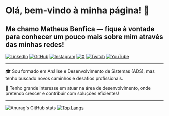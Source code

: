 # Olá, bem-vindo à minha página! 👋

## Me chamo Matheus Benfica — fique à vontade para conhecer um pouco mais sobre mim através das minhas redes!
[![LinkedIn](https://img.shields.io/badge/LinkedIn-0077B5?style=for-the-badge&logo=linkedin&logoColor=white)](https://www.linkedin.com/in/matheusaugustobenficadeassis)
[![GitHub](https://img.shields.io/badge/GitHub-100000?style=for-the-badge&logo=github&logoColor=white)](https://github.com/m4athss)
[![Instagram](https://img.shields.io/badge/Instagram-E4405F?style=for-the-badge&logo=instagram&logoColor=white)](https://instagram.com/matheusbenficasl)
[![X](https://img.shields.io/badge/X-000000?style=for-the-badge&logo=twitter&logoColor=white)](https://x.com/matheusbenfic16)
[![Twitch](https://img.shields.io/badge/Twitch-9146FF?style=for-the-badge&logo=twitch&logoColor=white)](https://twitch.tv/m4thss)
[![YouTube](https://img.shields.io/badge/YouTube-FF0000?style=for-the-badge&logo=youtube&logoColor=white)](https://youtube.com/@MatheusBenficaSl)

---




🎓 Sou formado em Análise e Desenvolvimento de Sistemas (ADS), mas tenho buscado novos caminhos e desafios profissionais.

🚀 Tenho grande interesse em atuar na área de desenvolvimento, onde pretendo crescer e contribuir com soluções eficientes!

---

![Anurag's GitHub stats](https://github-readme-stats.vercel.app/api?username=m4athss&show_icons=true&theme=dark)           [![Top Langs](https://github-readme-stats.vercel.app/api/top-langs/?username=m4athss&layout=donut)](https://github.com/m4athss/github-readme-stats)

<!---
 👋 Hi, I’m @M4athss

M4athss/M4athss is a ✨ special ✨ repository because its `README.md` (this file) appears on your GitHub profile.
You can click the Preview link to take a look at your changes.
--->
